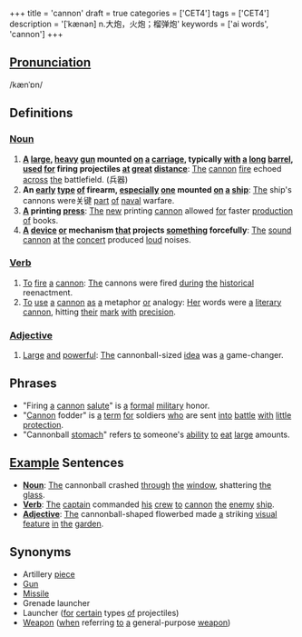 +++
title = 'cannon'
draft = true
categories = ['CET4']
tags = ['CET4']
description = '[ˈkænən] n.大炮，火炮；榴弹炮'
keywords = ['ai words', 'cannon']
+++

## [Pronunciation](/post/pronunciation/)
/kænˈɒn/

## Definitions
### [Noun](/post/noun/)
1. **[A](/post/a/) [large](/post/large/), [heavy](/post/heavy/) [gun](/post/gun/) mounted [on](/post/on/) [a](/post/a/) [carriage](/post/carriage/), typically [with](/post/with/) [a](/post/a/) [long](/post/long/) [barrel](/post/barrel/), [used](/post/used/) [for](/post/for/) firing projectiles [at](/post/at/) [great](/post/great/) [distance](/post/distance/)**: [The](/post/the/) [cannon](/post/cannon/) [fire](/post/fire/) echoed [across](/post/across/) [the](/post/the/) battlefield. (兵器)
2. **An [early](/post/early/) [type](/post/type/) [of](/post/of/) firearm, [especially](/post/especially/) [one](/post/one/) mounted [on](/post/on/) [a](/post/a/) [ship](/post/ship/)**: [The](/post/the/) ship's cannons were关键 [part](/post/part/) [of](/post/of/) [naval](/post/naval/) warfare.
3. **[A](/post/a/) printing [press](/post/press/)**: [The](/post/the/) [new](/post/new/) printing [cannon](/post/cannon/) allowed [for](/post/for/) faster [production](/post/production/) [of](/post/of/) books.
4. **[A](/post/a/) [device](/post/device/) [or](/post/or/) mechanism [that](/post/that/) projects [something](/post/something/) forcefully**: [The](/post/the/) [sound](/post/sound/) [cannon](/post/cannon/) [at](/post/at/) [the](/post/the/) [concert](/post/concert/) produced [loud](/post/loud/) noises.

### [Verb](/post/verb/)
1. [To](/post/to/) [fire](/post/fire/) [a](/post/a/) [cannon](/post/cannon/): [The](/post/the/) cannons were fired [during](/post/during/) [the](/post/the/) [historical](/post/historical/) reenactment.
2. [To](/post/to/) [use](/post/use/) [a](/post/a/) [cannon](/post/cannon/) [as](/post/as/) [a](/post/a/) metaphor [or](/post/or/) analogy: [Her](/post/her/) words were [a](/post/a/) [literary](/post/literary/) [cannon](/post/cannon/), hitting [their](/post/their/) [mark](/post/mark/) [with](/post/with/) [precision](/post/precision/).

### [Adjective](/post/adjective/)
1. [Large](/post/large/) [and](/post/and/) [powerful](/post/powerful/): [The](/post/the/) cannonball-sized [idea](/post/idea/) was [a](/post/a/) game-changer.

## Phrases
- "Firing [a](/post/a/) [cannon](/post/cannon/) [salute](/post/salute/)" is [a](/post/a/) [formal](/post/formal/) [military](/post/military/) honor.
- "[Cannon](/post/cannon/) fodder" is [a](/post/a/) [term](/post/term/) [for](/post/for/) soldiers [who](/post/who/) are sent [into](/post/into/) [battle](/post/battle/) [with](/post/with/) [little](/post/little/) [protection](/post/protection/).
- "Cannonball [stomach](/post/stomach/)" refers [to](/post/to/) someone's [ability](/post/ability/) [to](/post/to/) [eat](/post/eat/) [large](/post/large/) amounts.

## [Example](/post/example/) Sentences
- **[Noun](/post/noun/)**: [The](/post/the/) cannonball crashed [through](/post/through/) [the](/post/the/) [window](/post/window/), shattering [the](/post/the/) [glass](/post/glass/).
- **[Verb](/post/verb/)**: [The](/post/the/) [captain](/post/captain/) commanded [his](/post/his/) [crew](/post/crew/) [to](/post/to/) [cannon](/post/cannon/) [the](/post/the/) [enemy](/post/enemy/) [ship](/post/ship/).
- **[Adjective](/post/adjective/)**: [The](/post/the/) cannonball-shaped flowerbed made [a](/post/a/) striking [visual](/post/visual/) [feature](/post/feature/) [in](/post/in/) [the](/post/the/) [garden](/post/garden/).

## Synonyms
- Artillery [piece](/post/piece/)
- [Gun](/post/gun/)
- [Missile](/post/missile/)
- Grenade launcher
- Launcher ([for](/post/for/) [certain](/post/certain/) types [of](/post/of/) projectiles)
- [Weapon](/post/weapon/) ([when](/post/when/) referring [to](/post/to/) [a](/post/a/) general-purpose [weapon](/post/weapon/))
